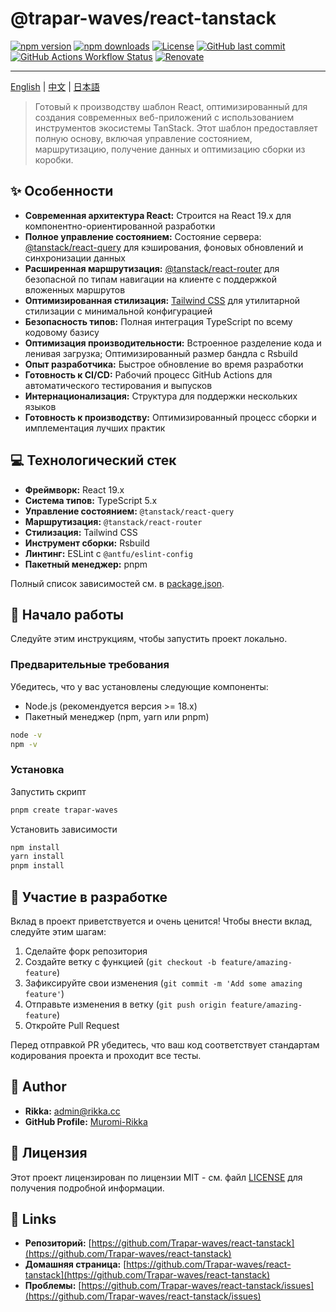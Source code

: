 # @trapar-waves/react-tanstack

[![npm version](https://img.shields.io/npm/v/@trapar-waves/react-tanstack)](https://www.npmjs.com/package/@trapar-waves/react-tanstack)
[![npm downloads](https://img.shields.io/npm/dm/@trapar-waves/react-tanstack)](https://www.npmjs.com/package/@trapar-waves/react-tanstack)
[![License](https://img.shields.io/github/license/Trapar-waves/react-tanstack)](https://github.com/Trapar-waves/react-tanstack/blob/main/LICENSE)
[![GitHub last commit](https://img.shields.io/github/last-commit/Trapar-waves/react-tanstack)](https://github.com/Trapar-waves/react-tanstack/commits/main)
[![GitHub Actions Workflow Status](https://img.shields.io/github/actions/workflow/status/Trapar-waves/react-tanstack/release.yml)](https://github.com/Trapar-waves/react-tanstack/actions)
[![Renovate](https://img.shields.io/badge/renovate-enabled-blue)](https://renovatebot.com)

---

[English](../README.md) | [中文](./README-CN.md) | [日本語](./README-JP.md)

> Готовый к производству шаблон React, оптимизированный для создания современных веб-приложений с использованием инструментов экосистемы TanStack. Этот шаблон предоставляет полную основу, включая управление состоянием, маршрутизацию, получение данных и оптимизацию сборки из коробки.

## ✨ Особенности

- **Современная архитектура React:** Строится на React 19.x для компонентно-ориентированной разработки
- **Полное управление состоянием:** Состояние сервера: [@tanstack/react-query](https://tanstack.com/query) для кэширования, фоновых обновлений и синхронизации данных
- **Расширенная маршрутизация:** [@tanstack/react-router](https://tanstack.com/router) для безопасной по типам навигации на клиенте с поддержкой вложенных маршрутов
- **Оптимизированная стилизация:** [Tailwind CSS](https://tailwindcss.com/) для утилитарной стилизации с минимальной конфигурацией
- **Безопасность типов:** Полная интеграция TypeScript по всему кодовому базису
- **Оптимизация производительности:** Встроенное разделение кода и ленивая загрузка; Оптимизированный размер бандла с Rsbuild
- **Опыт разработчика:** Быстрое обновление во время разработки
- **Готовность к CI/CD:** Рабочий процесс GitHub Actions для автоматического тестирования и выпусков
- **Интернационализация:** Структура для поддержки нескольких языков
- **Готовность к производству:** Оптимизированный процесс сборки и имплементация лучших практик

## 💻 Технологический стек

- **Фреймворк:** React 19.x
- **Система типов:** TypeScript 5.x
- **Управление состоянием:** `@tanstack/react-query`
- **Маршрутизация:** `@tanstack/react-router`
- **Стилизация:** Tailwind CSS
- **Инструмент сборки:** Rsbuild
- **Линтинг:** ESLint с `@antfu/eslint-config`
- **Пакетный менеджер:** pnpm

Полный список зависимостей см. в [package.json](../package.json).

## 🚀 Начало работы

Следуйте этим инструкциям, чтобы запустить проект локально.

### Предварительные требования

Убедитесь, что у вас установлены следующие компоненты:

- Node.js (рекомендуется версия >= 18.x)
- Пакетный менеджер (npm, yarn или pnpm)

```bash
node -v
npm -v
```

### Установка

Запустить скрипт

```bash
pnpm create trapar-waves
```

Установить зависимости

```bash
npm install
yarn install
pnpm install
```

## 🤝 Участие в разработке

Вклад в проект приветствуется и очень ценится! Чтобы внести вклад, следуйте этим шагам:

1. Сделайте форк репозитория
2. Создайте ветку с функцией (`git checkout -b feature/amazing-feature`)
3. Зафиксируйте свои изменения (`git commit -m 'Add some amazing feature'`)
4. Отправьте изменения в ветку (`git push origin feature/amazing-feature`)
5. Откройте Pull Request

Перед отправкой PR убедитесь, что ваш код соответствует стандартам кодирования проекта и проходит все тесты.

## 👤 Author

- **Rikka:** [admin@rikka.cc](mailto:admin@rikka.cc)
- **GitHub Profile:** [Muromi-Rikka](https://github.com/Muromi-Rikka)

## 📄 Лицензия

Этот проект лицензирован по лицензии MIT - см. файл [LICENSE](../LICENSE) для получения подробной информации.

## 🔗 Links

- **Репозиторий:** [https://github.com/Trapar-waves/react-tanstack](https://github.com/Trapar-waves/react-tanstack)
- **Домашняя страница:** [https://github.com/Trapar-waves/react-tanstack](https://github.com/Trapar-waves/react-tanstack)
- **Проблемы:** [https://github.com/Trapar-waves/react-tanstack/issues](https://github.com/Trapar-waves/react-tanstack/issues)
